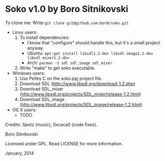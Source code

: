 Soko v1.0 by Boro Sitnikovski
=============================

To clone me: Write `git clone git@github.com:bor0/soko.git`

- Linux users:
    1. To install dependencies:
        - I know that "configure" should handle this, but it's a small project anyway.
        - Ubuntu: `apt-get install libsdl1.2-dev libsdl-image1.2-dev libsdl-mixer1.2-dev`
        - Arch: `pacman -S sdl sdl_image sdl_mixer`
    2. Write "make" to get soko executable.
- Windows users:
    1. Use Pelles C on the soko.ppj project file.
    2. Download SDL (http://www.libsdl.org/download-1.2.php)
    3. Download SDL_mixer (http://www.libsdl.org/projects/SDL_mixer/release-1.2.html)
    4. Download SDL_image (http://www.libsdl.org/projects/SDL_image/release-1.2.html)
- OS X users:
    - TODO

Credits: Spotz (music), 0xcaca0 (code fixes).

Boro Sitnikovski

Licensed under GPL.  Read LICENSE for more information.

January, 2014
